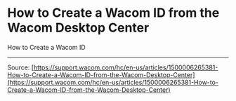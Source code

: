 # How to Create a Wacom ID from the Wacom Desktop Center

How to Create a Wacom ID

---
Source: [https://support.wacom.com/hc/en-us/articles/1500006265381-How-to-Create-a-Wacom-ID-from-the-Wacom-Desktop-Center](https://support.wacom.com/hc/en-us/articles/1500006265381-How-to-Create-a-Wacom-ID-from-the-Wacom-Desktop-Center)
